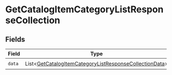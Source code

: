 # GetCatalogItemCategoryListResponseCollection


## Fields

| Field                                                                                                                                  | Type                                                                                                                                   | Required                                                                                                                               | Description                                                                                                                            |
| -------------------------------------------------------------------------------------------------------------------------------------- | -------------------------------------------------------------------------------------------------------------------------------------- | -------------------------------------------------------------------------------------------------------------------------------------- | -------------------------------------------------------------------------------------------------------------------------------------- |
| `data`                                                                                                                                 | List\<[GetCatalogItemCategoryListResponseCollectionData](../../models/components/GetCatalogItemCategoryListResponseCollectionData.md)> | :heavy_check_mark:                                                                                                                     | N/A                                                                                                                                    |